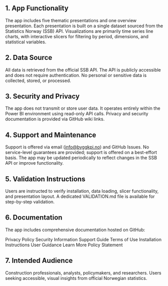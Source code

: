 ## 1. App Functionality

The app includes five thematic presentations and one overview presentation.
Each presentation is built on a single dataset sourced from the Statistics Norway (SSB) API.
Visualizations are primarily time series line charts, with interactive slicers for filtering by period, dimensions, and statistical variables.

## 2. Data Source

All data is retrieved from the official SSB API.
The API is publicly accessible and does not require authentication.
No personal or sensitive data is collected, stored, or processed.

## 3. Security and Privacy

The app does not transmit or store user data.
It operates entirely within the Power BI environment using read-only API calls.
Privacy and security documentation is provided via GitHub wiki links.

## 4. Support and Maintenance

Support is offered via email (info@byggkpi.no) and GitHub Issues.
No service-level guarantees are provided; support is offered on a best-effort basis.
The app may be updated periodically to reflect changes in the SSB API or improve functionality.

## 5. Validation Instructions

Users are instructed to verify installation, data loading, slicer functionality, and presentation layout.
A dedicated VALIDATION.md file is available for step-by-step validation.

## 6. Documentation

The app includes comprehensive documentation hosted on GitHub:

Privacy Policy
Security Information
Support Guide
Terms of Use
Installation Instructions
User Guidance
Learn More
Policy Statement

## 7. Intended Audience

Construction professionals, analysts, policymakers, and researchers.
Users seeking accessible, visual insights from official Norwegian statistics.
